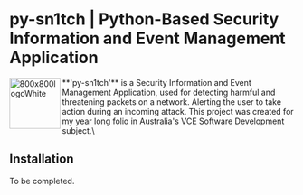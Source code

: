 # py-sn1tch | Python-Based Security Information and Event Management Application
<img align="left" width="90" height="90" alt="800x800logoWhite" src="https://github.com/user-attachments/assets/a465d242-a0e7-47c2-b58a-ff0c39ac4976" />
**'py-sn1tch'** is a Security Information and Event Management Application, used for detecting harmful and threatening packets on a network. Alerting the user to take action during an incoming attack.
This project was created for my year long folio in Australia's VCE Software Development subject.\

## Installation
To be completed.
